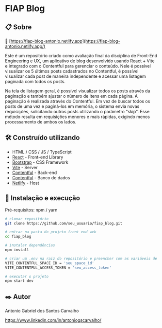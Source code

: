 # FIAP Blog

## 📋 Sobre

📌 [https://fiap-blog-antonio.netlify.app](https://fiap-blog-antonio.netlify.app/)

Este é um repositório criado como avaliação final da disciplina de Front-End Engineering e UX, um aplicativo de blog desenvolvido usando React + Vite e integrado com o Contentful para gerenciar o conteúdo. Nele é possível visualizar os 5 últimos posts cadastrados no Contentful, é possível visualizar cada post de maneira independente e acessar uma listagem paginada com todos os posts.

Na tela de listagem geral, é possível visualizar todos os posts através da paginação e também ajustar o número de itens em cada página. A paginação é realizada através do Contentful. Em vez de buscar todos os posts de uma vez e paginá-los em memória, o sistema envia novas requisições, solicitando outros posts utilizando o parâmetro "skip". Esse método resulta em requisições menores e mais rápidas, exigindo menos processamento de ambos os lados.

## 🛠️ Construído utilizando

- HTML / CSS / JS / TypeScript
- [React](http://www.dropwizard.io/1.0.2/docs/) - Front-end Library
- [Bootstrap](https://getbootstrap.com/) - CSS Framework
- [Vite](https://vitejs.dev/) - Server
- [Contentful](https://www.contentful.com/) - Back-end
- [Contentful](https://www.contentful.com/) - Banco de dados
- [Netlify](https://www.netlify.com/) - Host

## 🔧 Instalação e execução

Pré-requisitos: npm / yarn

```bash
# clonar repositório
git clone https://github.com/seu_usuario/fiap_blog.git

# entrar na pasta do projeto front end web
cd fiap_blog

# instalar dependências
npm install

# criar um .env na raiz do repositório e preencher com as variáveis de ambiente da seguinte forma
VITE_CONTENTFUL_SPACE_ID = 'seu_space_id'
VITE_CONTENTFUL_ACCESS_TOKEN = 'seu_access_token'

# executar o projeto
npm start dev
```

## ✒️ Autor

Antonio Gabriel dos Santos Carvalho

https://www.linkedin.com/in/antoniogscarvalho/
